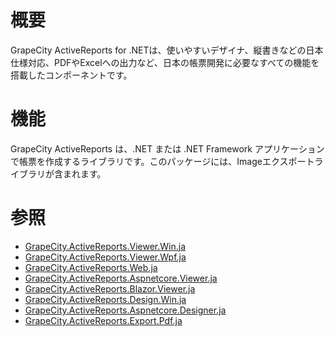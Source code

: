 # 概要

GrapeCity ActiveReports for .NETは、使いやすいデザイナ、縦書きなどの日本仕様対応、PDFやExcelへの出力など、日本の帳票開発に必要なすべての機能を搭載したコンポーネントです。

# 機能

GrapeCity ActiveReports は、.NET または .NET Framework アプリケーションで帳票を作成するライブラリです。このパッケージには、Imageエクスポートライブラリが含まれます。

# 参照

* [GrapeCity.ActiveReports.Viewer.Win.ja](https://www.nuget.org/packages/GrapeCity.ActiveReports.Viewer.Win.ja/)
* [GrapeCity.ActiveReports.Viewer.Wpf.ja](https://www.nuget.org/packages/GrapeCity.ActiveReports.Viewer.Wpf.ja/)
* [GrapeCity.ActiveReports.Web.ja](https://www.nuget.org/packages/GrapeCity.ActiveReports.Web.ja/)
* [GrapeCity.ActiveReports.Aspnetcore.Viewer.ja](https://www.nuget.org/packages/GrapeCity.ActiveReports.Aspnetcore.Viewer.ja/)
* [GrapeCity.ActiveReports.Blazor.Viewer.ja](https://www.nuget.org/packages/GrapeCity.ActiveReports.Blazor.Viewer.ja/)
* [GrapeCity.ActiveReports.Design.Win.ja](https://www.nuget.org/packages/GrapeCity.ActiveReports.Design.Win.ja/)
* [GrapeCity.ActiveReports.Aspnetcore.Designer.ja](https://www.nuget.org/packages/GrapeCity.ActiveReports.Aspnetcore.Designer.ja/)
* [GrapeCity.ActiveReports.Export.Pdf.ja](https://www.nuget.org/packages/GrapeCity.ActiveReports.Export.Pdf.ja/)